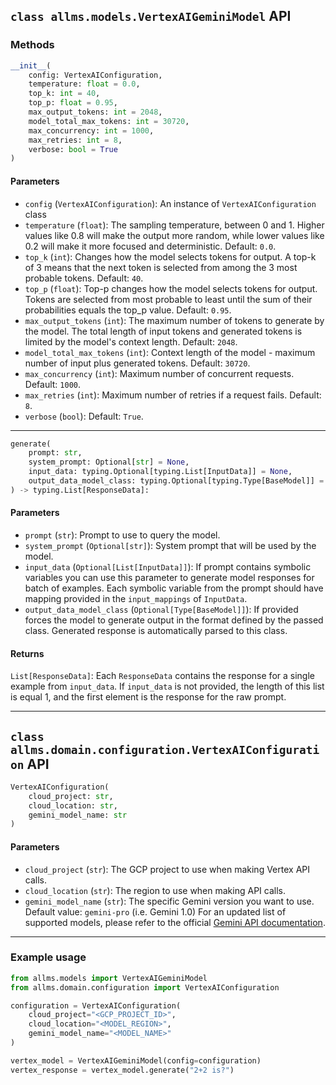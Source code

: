 ## `class allms.models.VertexAIGeminiModel` API
### Methods
```python
__init__(
    config: VertexAIConfiguration,
    temperature: float = 0.0,
    top_k: int = 40,
    top_p: float = 0.95,
    max_output_tokens: int = 2048,
    model_total_max_tokens: int = 30720,
    max_concurrency: int = 1000,
    max_retries: int = 8,
    verbose: bool = True
)
```
#### Parameters
- `config` (`VertexAIConfiguration`): An instance of `VertexAIConfiguration` class
- `temperature` (`float`): The sampling temperature, between 0 and 1. Higher values like 0.8 will make the output more
   random, while lower values like 0.2 will make it more focused and deterministic. Default: `0.0`.
- `top_k` (`int`): Changes how the model selects tokens for output. A top-k of 3 means that the next token is selected
   from among the 3 most probable tokens. Default: `40`.
- `top_p` (`float`): Top-p changes how the model selects tokens for output. Tokens are selected from most probable to
   least until the sum of their probabilities equals the top_p value. Default: `0.95`.
- `max_output_tokens` (`int`): The maximum number of tokens to generate by the model. The total length of input tokens 
   and generated tokens is limited by the model's context length. Default: `2048`.
- `model_total_max_tokens` (`int`): Context length of the model - maximum number of input plus generated tokens. Default: `30720`.
- `max_concurrency` (`int`): Maximum number of concurrent requests. Default: `1000`.
- `max_retries` (`int`): Maximum number of retries if a request fails. Default: `8`.
- `verbose` (`bool`): Default: `True`.

---

```python
generate(
    prompt: str,
    system_prompt: Optional[str] = None,
    input_data: typing.Optional[typing.List[InputData]] = None,
    output_data_model_class: typing.Optional[typing.Type[BaseModel]] = None
) -> typing.List[ResponseData]:
```
#### Parameters
- `prompt` (`str`): Prompt to use to query the model.
- `system_prompt` (`Optional[str]`): System prompt that will be used by the model.
- `input_data` (`Optional[List[InputData]]`): If prompt contains symbolic variables you can use this parameter to
   generate model responses for batch of examples. Each symbolic variable from the prompt should have mapping provided
   in the `input_mappings` of `InputData`.
- `output_data_model_class` (`Optional[Type[BaseModel]]`): If provided forces the model to generate output in the
  format defined by the passed class. Generated response is automatically parsed to this class.

#### Returns
`List[ResponseData]`: Each `ResponseData` contains the response for a single example from `input_data`. If `input_data`
is not provided, the length of this list is equal 1, and the first element is the response for the raw prompt. 

---

## `class allms.domain.configuration.VertexAIConfiguration` API
```python
VertexAIConfiguration(
    cloud_project: str,
    cloud_location: str,
    gemini_model_name: str
)
```
#### Parameters
- `cloud_project` (`str`): The GCP project to use when making Vertex API calls.
- `cloud_location` (`str`): The region to use when making API calls.
- `gemini_model_name` (`str`): The specific Gemini version you want to use. Default value: `gemini-pro` (i.e. Gemini 1.0)
  For an updated list of supported models, please refer to the official [Gemini API documentation](https://cloud.google.com/vertex-ai/generative-ai/docs/learn/models#gemini-models).

---

### Example usage

```python
from allms.models import VertexAIGeminiModel
from allms.domain.configuration import VertexAIConfiguration

configuration = VertexAIConfiguration(
    cloud_project="<GCP_PROJECT_ID>",
    cloud_location="<MODEL_REGION>",
    gemini_model_name="<MODEL_NAME>"
)

vertex_model = VertexAIGeminiModel(config=configuration)
vertex_response = vertex_model.generate("2+2 is?")
```